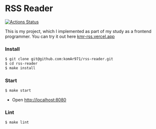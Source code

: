 # RSS Reader

[![Actions Status](https://github.com/komAr971/frontend-project-11/actions/workflows/hexlet-check.yml/badge.svg)](https://github.com/komAr971/frontend-project-11/actions)

This is my project, which I implemented as part of my study as a frontend programmer. You can try it out here [kmr-rss.vercel.app](https://kmr-rss.vercel.app/)

### Install

```bash
$ git clone git@github.com:komAr971/rss-reader.git
$ cd rss-reader
$ make install
```

### Start

```bash
$ make start
```

- Open <http://localhost:8080>

### Lint

```bash
$ make lint
```
